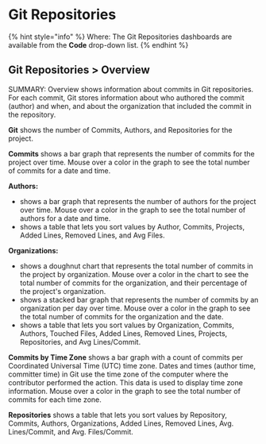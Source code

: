 # Git Repositories

{% hint style="info" %}
Where: The Git Repositories dashboards are available from the **Code** drop-down list.
{% endhint %}

## Git Repositories &gt; **Overview** <a id="GitRepositories-GitRepositories&gt;Overview"></a>

SUMMARY: Overview shows information about commits in Git repositories. For each commit, Git stores information about who authored the commit \(author\) and when, and about the organization that included the commit in the repository.

**Git** shows the number of Commits, Authors, and Repositories for the project.

**Commits** shows a bar graph that represents the number of commits for the project over time. Mouse over a color in the graph to see the total number of commits for a date and time.

**Authors:**

* shows a bar graph that represents the number of authors for the project over time. Mouse over a color in the graph to see the total number of authors for a date and time.
* shows a table that lets you sort values by Author, Commits, Projects, Added Lines, Removed Lines, and Avg Files.

**Organizations:**

* shows a doughnut chart that represents the total number of commits in the project by organization. Mouse over a color in the chart to see the total number of commits for the organization, and their percentage of the project's organization.
* shows a stacked bar graph that represents the number of commits by an organization per day over time. Mouse over a color in the graph to see the total number of commits for the organization and the date.
* shows a table that lets you sort values by Organization, Commits, Authors, Touched Files, Added Lines, Removed Lines, Projects, Repositories, and Avg Lines/Commit.

**Commits by Time Zone** shows a bar graph with a count of commits per Coordinated Universal Time \(UTC\) time zone. Dates and times \(author time, committer time\) in Git use the time zone of the computer where the contributor performed the action. This data is used to display time zone information. Mouse over a color in the graph to see the total number of commits for each time zone.

**Repositories** shows a table that lets you sort values by Repository, Commits, Authors, Organizations, Added Lines, Removed Lines, Avg. Lines/Commit, and Avg. Files/Commit.

